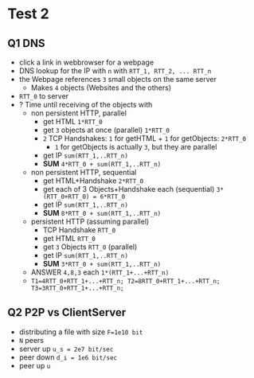# Test 2
## Q1 DNS
- click a link in webbrowser for a webpage
- DNS lookup for the IP with `n` with `RTT_1, RTT_2, ... RTT_n`
- the Webpage references `3` small objects on the same server
  - Makes `4` objects (Websites and the others)
- `RTT_0` to server
- ? Time until receiving of the objects with 
  - non persistent HTTP, parallel
    - get HTML `1*RTT_0`
    - get `3` objects at once (parallel) `1*RTT_0` 
    - `2` TCP Handshakes: `1` for getHTML + `1` for getObjects: `2*RTT_0`
      - `1` for getObjects is actually `3`, but they are parallel
    - get IP `sum(RTT_1,..RTT_n)`
    - **SUM** `4*RTT_0 + sum(RTT_1,..RTT_n)`
  - non persistent HTTP, sequential
    - get HTML+Handshake  `2*RTT_0` 
    - get each of 3 Objects+Handshake each (sequential) `3*(RTT_0+RTT_0) = 6*RTT_0` 
    - get IP `sum(RTT_1,..RTT_n)`
    - **SUM** `8*RTT_0 + sum(RTT_1,..RTT_n)`
  - persistent HTTP (assuming parallel)
    - TCP Handshake `RTT_0`
    - get HTML `RTT_0`
    - get `3` Objects `RTT_0` (parallel)
    - get IP `sum(RTT_1,..RTT_n)`
    - **SUM** `3*RTT_0 + sum(RTT_1,..RTT_n)`
  - ANSWER `4,8,3` each `1*(RTT_1+...+RTT_n)`
  - `T1=4RTT_0+RTT_1+...+RTT_n; T2=8RTT_0+RTT_1+...+RTT_n; T3=3RTT_0+RTT_1+...+RTT_n; ` 
  
## Q2 P2P vs ClientServer
- distributing a file with size `F=1e10 bit`
- `N` peers
- server up `u_s = 2e7 bit/sec`
- peer down `d_i = 1e6 bit/sec`
- peer up `u`

